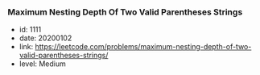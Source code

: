 ### Maximum Nesting Depth Of Two Valid Parentheses Strings

* id: 1111
* date: 20200102
* link: https://leetcode.com/problems/maximum-nesting-depth-of-two-valid-parentheses-strings/
* level: Medium
